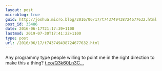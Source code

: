 ```yaml
---
layout: post
microblog: true
guid: http://joshua.micro.blog/2016/06/17/t743749438724677632.html
post_id: 35486
date: 2016-06-17T21:17:39+1100
lastmod: 2019-07-30T17:41:22+1100
type: post
url: /2016/06/17/t743749438724677632.html
---
```

Any programmy type people willing to point me in the right direction to make this a thing? [t.co/Q3k60Ln3C...](https://t.co/Q3k60Ln3CK)
